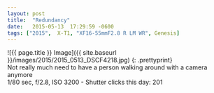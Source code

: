 ```yaml
---
layout: post
title:  "Redundancy"
date:   2015-05-13  17:29:59 -0600
tags: ["2015",  X-T1, "XF16-55mmF2.8 R LM WR", Genesis]
---
```

![{{ page.title }} Image]({{ site.baseurl }}/images/2015/2015_0513_DSCF4218.jpg)
{: .prettyprint}  
Not really much need to have a person walking around with a camera anymore  
1/80 sec, f/2.8, ISO 3200 - Shutter clicks this day: 201